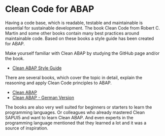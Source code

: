 # Clean Code for ABAP

Having a code base, which is readable, testable and maintainable is essential for sustainable development. The book Clean Code from Robert C. Martin and some other books contain many best practices around maintainable code.
Based on these books a style guide has been created for ABAP. 

Make yourself familiar with Clean ABAP by studying the GitHub page and/or the book.
- [Clean ABAP Style Guide](https://github.com/SAP/styleguides/blob/master/clean-abap/CleanABAP.md)


There are several books, which cover the topic in detail, explain the reasoning and apply Clean Code principles to ABAP.
- [Clean ABAP](https://www.rheinwerk-verlag.de/clean-abap-a-style-guide-for-developers/)
- [Clean ABAP - German Version](https://www.rheinwerk-verlag.de/clean-abap-lesbarer-und-wartbarer-abap-code/)

The books are also very well suited for beginners or starters to learn the programming languages. Or colleagues who already mastered Clean SAPUI5 and want to learn Clean ABAP. And even experts in the programming language mentioned that they learned a lot and it was a source of inspiration.

 
